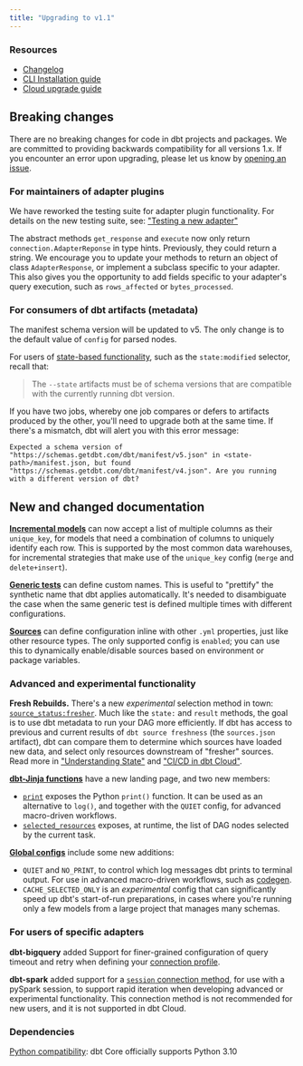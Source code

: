 ```yaml
---
title: "Upgrading to v1.1"
---
```

### Resources

- [Changelog](https://github.com/dbt-labs/dbt-core/blob/1.1.latest/CHANGELOG.md)
- [CLI Installation guide](/docs/get-started/installation)
- [Cloud upgrade guide](/docs/dbt-versions/upgrade-core-in-cloud)

## Breaking changes

There are no breaking changes for code in dbt projects and packages. We are committed to providing backwards compatibility for all versions 1.x. If you encounter an error upon upgrading, please let us know by [opening an issue](https://github.com/dbt-labs/dbt-core/issues/new).

### For maintainers of adapter plugins

We have reworked the testing suite for adapter plugin functionality. For details on the new testing suite, see: ["Testing a new adapter"](testing-a-new-adapter)

The abstract methods `get_response` and `execute` now only return `connection.AdapterReponse` in type hints. Previously, they could return a string. We encourage you to update your methods to return an object of class `AdapterResponse`, or implement a subclass specific to your adapter. This also gives you the opportunity to add fields specific to your adapter's query execution, such as `rows_affected` or `bytes_processed`.

### For consumers of dbt artifacts (metadata)

The manifest schema version will be updated to v5. The only change is to the default value of `config` for parsed nodes.

For users of [state-based functionality](understanding-state), such as the `state:modified` selector, recall that:

> The `--state` artifacts must be of schema versions that are compatible with the currently running dbt version.

If you have two jobs, whereby one job compares or defers to artifacts produced by the other, you'll need to upgrade both at the same time. If there's a mismatch, dbt will alert you with this error message:

```
Expected a schema version of "https://schemas.getdbt.com/dbt/manifest/v5.json" in <state-path>/manifest.json, but found "https://schemas.getdbt.com/dbt/manifest/v4.json". Are you running with a different version of dbt?
```

## New and changed documentation

[**Incremental models**](configuring-incremental-models) can now accept a list of multiple columns as their `unique_key`, for models that need a combination of columns to uniquely identify each row. This is supported by the most common <Term id="data-warehouse">data warehouses</Term>, for incremental strategies that make use of the `unique_key` config (`merge` and `delete+insert`).

[**Generic tests**](resource-properties/tests) can define custom names. This is useful to "prettify" the synthetic name that dbt applies automatically. It's needed to disambiguate the case when the same generic test is defined multiple times with different configurations.

[**Sources**](source-properties) can define configuration inline with other `.yml` properties, just like other resource types. The only supported config is `enabled`; you can use this to dynamically enable/disable sources based on environment or package variables.

### Advanced and experimental functionality

**Fresh Rebuilds.** There's a new _experimental_ selection method in town: [`source_status:fresher`](node-selection/methods#the-source_status-method). Much like the `state:` and `result` methods, the goal is to use dbt metadata to run your DAG more efficiently. If dbt has access to previous and current results of `dbt source freshness` (the `sources.json` artifact), dbt can compare them to determine which sources have loaded new data, and select only resources downstream of "fresher" sources. Read more in ["Understanding State"](understanding-state) and ["CI/CD in dbt Cloud"](cloud-enabling-continuous-integration-with-github).


[**dbt-Jinja functions**](/reference/dbt-jinja-functions) have a new landing page, and two new members:
- [`print`](/reference/dbt-jinja-functions/print) exposes the Python `print()` function. It can be used as an alternative to `log()`, and together with the `QUIET` config, for advanced macro-driven workflows.
- [`selected_resources`](/reference/dbt-jinja-functions/selected_resources) exposes, at runtime, the list of DAG nodes selected by the current task.

[**Global configs**](global-configs) include some new additions:

- `QUIET` and `NO_PRINT`, to control which log messages dbt prints to terminal output. For use in advanced macro-driven workflows, such as [codegen](https://hub.getdbt.com/dbt-labs/codegen/latest/).
- `CACHE_SELECTED_ONLY` is an _experimental_ config that can significantly speed up dbt's start-of-run preparations, in cases where you're running only a few models from a large project that manages many schemas.

### For users of specific adapters

**dbt-bigquery** added Support for <Term id="grain">finer-grained</Term> configuration of query timeout and retry when defining your [connection profile](bigquery-profile).

**dbt-spark** added support for a [`session` connection method](spark-profile#session), for use with a pySpark session, to support rapid iteration when developing advanced or experimental functionality. This connection method is not recommended for new users, and it is not supported in dbt Cloud.

### Dependencies

[Python compatibility](install-python-compatibility): dbt Core officially supports Python 3.10
